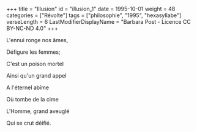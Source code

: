 +++
title = "Illusion"
id = "illusion_1"
date = 1995-10-01
weight = 48
categories = ["Révolte"]
tags = ["philosophie", "1995", "hexasyllabe"]
verseLength = 6
LastModifierDisplayName = "Barbara Post - Licence CC BY-NC-ND 4.0"
+++

L'ennui ronge nos âmes,

Défigure les femmes;

C'est un poison mortel

Ainsi qu'un grand appel

A l'éternel abîme

Où tombe de la cime

L'Homme, grand aveuglé

Qui se crut déifié.
